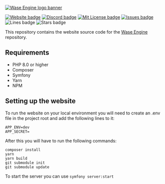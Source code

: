 [![Wase Engine logo banner](http://wase-engine.com/img/banner.png)](https://wase-engine.com/)

[![Website badge](https://img.shields.io/website?up_message=online&url=https%3A%2F%2Fwase-engine.com%2F)](https://wase-engine.com/)
[![Discord badge](https://img.shields.io/discord/864845724444393472?label=discord)](https://discord.gg/2RBMMxMJ7R)
[![Mit License badge](https://img.shields.io/apm/l/vim-mode)](https://github.com/Wase-Engine/wase-engine/blob/master/LICENSE)
[![Issues badge](https://img.shields.io/github/issues/Wase-Engine/wase-engine-website)](https://github.com/Wase-Engine/wase-engine-website/issues)
![Lines badge](https://img.shields.io/tokei/lines/github/Wase-Engine/wase-engine-website)
![Stars badge](https://img.shields.io/github/stars/Wase-Engine/wase-engine-website?style=social)

This repository contains the website source code for the [Wase Engine](https://github.com/Wase-Engine/wase-engine) repository. 

## Requirements
- PHP 8.0 or higher
- Composer
- Symfony
- Yarn
- NPM

## Setting up the website

To run the website on your local environment you will need to create an .env file in the project root and add the following lines to it:
```
APP_ENV=dev
APP_SECRET=
```

After this you will have to run the following commands:
```
composer install
yarn
yarn build
git submodule init
git submodule update
```

To start the server you can use `symfony server:start`
